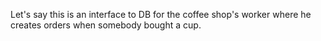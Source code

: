 Let's say this is an interface to DB for the coffee shop's worker where he creates orders when somebody bought a cup.
